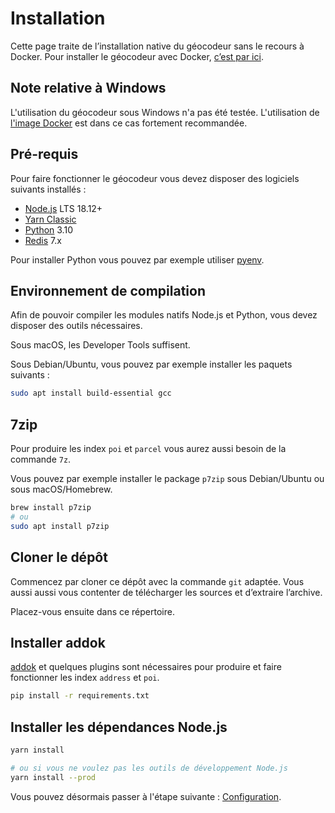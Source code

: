 # Installation

Cette page traite de l’installation native du géocodeur sans le recours à Docker. Pour installer le géocodeur avec Docker, [c’est par ici](docker.md).

## Note relative à Windows

L'utilisation du géocodeur sous Windows n'a pas été testée. L'utilisation de [l'image Docker](docker.md) est dans ce cas fortement recommandée.

## Pré-requis

Pour faire fonctionner le géocodeur vous devez disposer des logiciels suivants installés :

- [Node.js](https://nodejs.org) LTS 18.12+
- [Yarn Classic](https://classic.yarnpkg.com)
- [Python](https://www.python.org) 3.10
- [Redis](https://redis.io) 7.x

Pour installer Python vous pouvez par exemple utiliser [pyenv](https://github.com/pyenv/pyenv).

## Environnement de compilation

Afin de pouvoir compiler les modules natifs Node.js et Python, vous devez disposer des outils nécessaires.

Sous macOS, les Developer Tools suffisent.

Sous Debian/Ubuntu, vous pouvez par exemple installer les paquets suivants :

```bash
sudo apt install build-essential gcc
```

## 7zip

Pour produire les index `poi` et `parcel` vous aurez aussi besoin de la commande `7z`.

Vous pouvez par exemple installer le package `p7zip` sous Debian/Ubuntu ou sous macOS/Homebrew.

```bash
brew install p7zip
# ou
sudo apt install p7zip
```

## Cloner le dépôt

Commencez par cloner ce dépôt avec la commande `git` adaptée. Vous aussi aussi vous contenter de télécharger les sources et d’extraire l’archive.

Placez-vous ensuite dans ce répertoire.

## Installer addok

[addok](https://addok.readthedocs.org) et quelques plugins sont nécessaires pour produire et faire fonctionner les index `address` et `poi`.

```bash
pip install -r requirements.txt
```

## Installer les dépendances Node.js

```bash
yarn install

# ou si vous ne voulez pas les outils de développement Node.js
yarn install --prod
```

Vous pouvez désormais passer à l'étape suivante : [Configuration](configuration.md).
